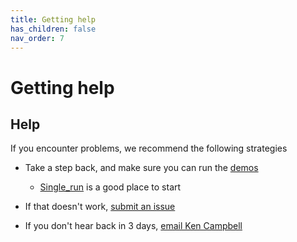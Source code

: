 ```yaml
---
title: Getting help
has_children: false
nav_order: 7
---
```


# Getting help

## Help

If you encounter problems, we recommend the following strategies

+ Take a step back, and make sure you can run the [demos](../demos/demos.html)
  + [Single_run](../demos/getting_started/single_run/single_run.html) is a good place to start
  

+ If that doesn't work, [submit an issue](https://github.com/Campbell-Muscle-Lab/FiberSim/issues)

+ If you don't hear back in 3 days, [email Ken Campbell](mailto:k.s.campbell@uky.edu)

